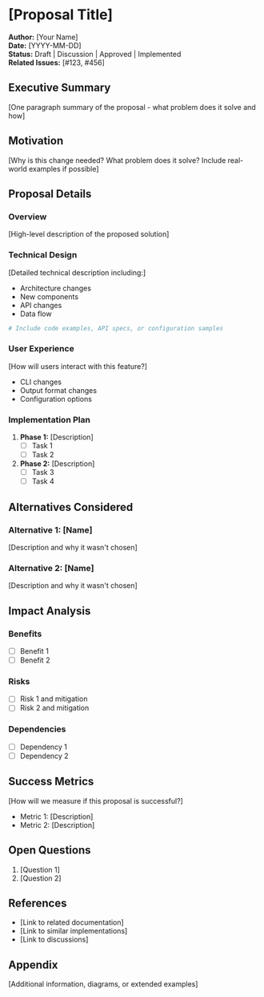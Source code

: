 # [Proposal Title]

**Author:** [Your Name]  
**Date:** [YYYY-MM-DD]  
**Status:** Draft | Discussion | Approved | Implemented  
**Related Issues:** [#123, #456]  

## Executive Summary

[One paragraph summary of the proposal - what problem does it solve and how]

## Motivation

[Why is this change needed? What problem does it solve? Include real-world examples if possible]

## Proposal Details

### Overview

[High-level description of the proposed solution]

### Technical Design

[Detailed technical description including:]
- Architecture changes
- New components
- API changes
- Data flow

```yaml
# Include code examples, API specs, or configuration samples
```

### User Experience

[How will users interact with this feature?]
- CLI changes
- Output format changes
- Configuration options

### Implementation Plan

1. **Phase 1:** [Description]
   - [ ] Task 1
   - [ ] Task 2

2. **Phase 2:** [Description]
   - [ ] Task 3
   - [ ] Task 4

## Alternatives Considered

### Alternative 1: [Name]
[Description and why it wasn't chosen]

### Alternative 2: [Name]
[Description and why it wasn't chosen]

## Impact Analysis

### Benefits
- [ ] Benefit 1
- [ ] Benefit 2

### Risks
- [ ] Risk 1 and mitigation
- [ ] Risk 2 and mitigation

### Dependencies
- [ ] Dependency 1
- [ ] Dependency 2

## Success Metrics

[How will we measure if this proposal is successful?]
- Metric 1: [Description]
- Metric 2: [Description]

## Open Questions

1. [Question 1]
2. [Question 2]

## References

- [Link to related documentation]
- [Link to similar implementations]
- [Link to discussions]

## Appendix

[Additional information, diagrams, or extended examples] 
